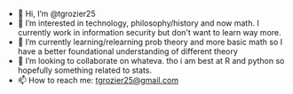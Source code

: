 - 👋 Hi, I’m @tgrozier25
- 👀 I’m interested in technology, philosophy/history and now math. I currently work in information security but don't want to learn way more.
- 🌱 I’m currently learning/relearning prob theory and more basic math so I have a better foundational understanding of different theory
- 💞️ I’m looking to collaborate on whateva. tho i am best at R and python so hopefully something related to stats.
- 📫 How to reach me: tgrozier25@gmail.com

<!---
tgrozier25/tgrozier25 is a ✨ special ✨ repository because its `README.md` (this file) appears on your GitHub profile.
You can click the Preview link to take a look at your changes.
--->
